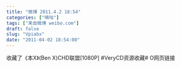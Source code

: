 ```yaml
---
title: "微博 2011.4.2 18:54"
categories: ["嘀咕"]
tags: ["来自微博 weibo.com"]
draft: false
slug: "Vpiabx"
date: "2011-04-02 18:54:00"
---
```


<p>收藏了《本X》(Ben X)CHD联盟[1080P] #VeryCD资源收藏# O网页链接 ​​​​</p>
